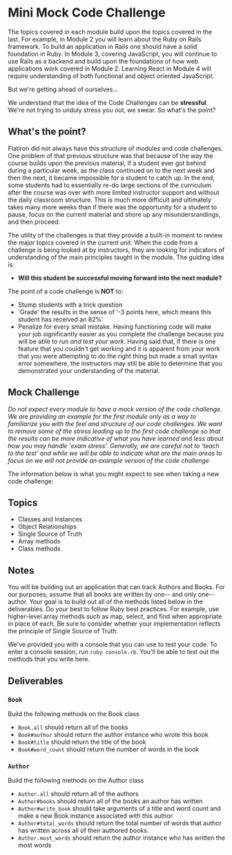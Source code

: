 # Mini Mock Code Challenge

The topics covered in each module build upon the topics covered in the last.  For example, in Module 2 you will learn about the Ruby on Rails framework. To build an application in Rails one should have a solid foundation in Ruby.  In Module 3, covering JavaScript, you will continue to use Rails as a backend and build upon the foundations of how web applications work covered in Module 2. Learning React in Module 4 will require understanding of both functional and object oriented JavaScript.

But we're getting ahead of ourselves...

We understand that the idea of the Code Challenges can be **stressful**. We're not trying to unduly stress you out, we swear. So what's the point?

## What's the point?

Flatiron did not always have this structure of modules and code challenges.  One problem of that previous structure was that because of the way the course builds upon the previous material, if a student ever got behind during a particular week, as the class continued on to the next week and then the next, it became impossible for a student to catch up.  In the end, some students had to essentially re-do large sections of the curriculum after the course was over with more limited instructor support and without the daily classroom structure.  This is much more difficult  and ultimately takes many more weeks than if there was the opportunity for a student to pause, focus on the current material and shore up any misundersrandings, and then proceed.

The utility of the challenges is that they provide a built-in moment to review the major topics covered in the current unit.   When the code from a challenge is being looked at by instructors, they are looking for indicators of understanding of the main principles taught in the module. The guiding idea is:

- **Will this student be successful moving forward into the next module?**

The point of a code challenge is **NOT** to:

- Stump students with a trick question
- 'Grade' the results in the sense of '-3 points here, which means this student has received an 82%'
- Penalize for every small mistake.  Having functioning code will make your job significantly easier as you complete the challenge because you will be able to _run and test your work_. Having said that, if there is one feature that you couldn't get working and it is apparent from your work that you were attempting to do the right thing but made a small syntax error somewhere, the instructors may still be able to determine that you demonstrated your understanding of the material.

## Mock Challenge

_Do not expect every module to have a mock version of the code challenge. We are providing an example for the first module only as a way to familiarize you with the feel and structure of our code challenges. We want to remove some of the stress leading up to the first code challenge so that the results can be more indicative of what you have learned and less about how you may handle 'exam stress'.  Generally, we are careful not to 'teach to the test' and while we will be able to indicate what are the main areas to focus on we will not provide an example version of the code challenge_

The information below is what you might expect to see when taking a new code challenge:

## Topics

- Classes and Instances
- Object Relationships
- Single Source of Truth
- Array methods
- Class methods

## Notes

You will be building out an application that can track Authors and Books. For our purposes, assume that all books are written by one-- and only one-- author. Your goal is to build out all of the methods listed below in the deliverables. Do your best to follow Ruby best practices. For example, use higher-level array methods such as map, select, and find when appropriate in place of each. Be sure to consider whether your implementation reflects the principle of Single Source of Truth.

We've provided you with a console that you can use to test your code. To enter a console session, run `ruby console.rb`. You'll be able to test out the methods that you write here.

## Deliverables

### `Book`
Build the following methods on the Book class

- `Book.all`
should return all of the books
- `Book#author`
should return the author instance who wrote this book
- `Book#title`
should return the title of the book
- `Book#word_count`
should return the number of words in the book

### `Author`
Build the following methods on the Author class

- `Author.all`
should return all of the authors
- `Author#books`
should return all of the books an author has written
- `Author#write_book`
should take arguments of a title and word count and make a new Book instance associated with this author
- `Author#total_words`
should return the total number of words that author has written across all of their authored books.
- `Author.most_words`
should return the author instance who has written the most words

